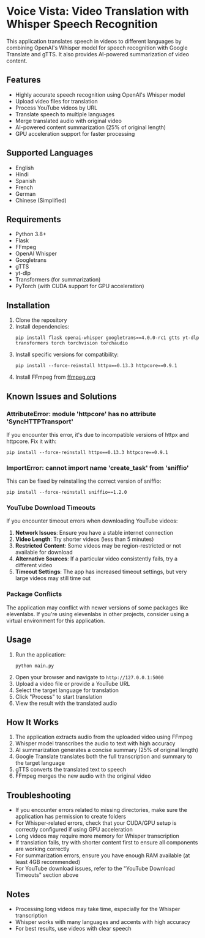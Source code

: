 # Voice Vista: Video Translation with Whisper Speech Recognition

This application translates speech in videos to different languages by combining OpenAI's Whisper model for speech recognition with Google Translate and gTTS. It also provides AI-powered summarization of video content.

## Features

- Highly accurate speech recognition using OpenAI's Whisper model
- Upload video files for translation
- Process YouTube videos by URL
- Translate speech to multiple languages
- Merge translated audio with original video
- AI-powered content summarization (25% of original length)
- GPU acceleration support for faster processing

## Supported Languages

- English
- Hindi
- Spanish
- French
- German
- Chinese (Simplified)

## Requirements

- Python 3.8+
- Flask
- FFmpeg
- OpenAI Whisper
- Googletrans
- gTTS
- yt-dlp
- Transformers (for summarization)
- PyTorch (with CUDA support for GPU acceleration)

## Installation

1. Clone the repository
2. Install dependencies:
   ```
   pip install flask openai-whisper googletrans==4.0.0-rc1 gtts yt-dlp transformers torch torchvision torchaudio
   ```
3. Install specific versions for compatibility:
   ```
   pip install --force-reinstall httpx==0.13.3 httpcore==0.9.1
   ```
4. Install FFmpeg from [ffmpeg.org](https://ffmpeg.org/download.html)

## Known Issues and Solutions

### AttributeError: module 'httpcore' has no attribute 'SyncHTTPTransport'

If you encounter this error, it's due to incompatible versions of httpx and httpcore. Fix it with:
```
pip install --force-reinstall httpx==0.13.3 httpcore==0.9.1
```

### ImportError: cannot import name 'create_task' from 'sniffio'

This can be fixed by reinstalling the correct version of sniffio:
```
pip install --force-reinstall sniffio==1.2.0
```

### YouTube Download Timeouts

If you encounter timeout errors when downloading YouTube videos:

1. **Network Issues**: Ensure you have a stable internet connection
2. **Video Length**: Try shorter videos (less than 5 minutes)
3. **Restricted Content**: Some videos may be region-restricted or not available for download
4. **Alternative Sources**: If a particular video consistently fails, try a different video
5. **Timeout Settings**: The app has increased timeout settings, but very large videos may still time out

### Package Conflicts

The application may conflict with newer versions of some packages like elevenlabs. If you're using elevenlabs in other projects, consider using a virtual environment for this application.

## Usage

1. Run the application:
   ```
   python main.py
   ```
2. Open your browser and navigate to `http://127.0.0.1:5000`
3. Upload a video file or provide a YouTube URL
4. Select the target language for translation
5. Click "Process" to start translation
6. View the result with the translated audio

## How It Works

1. The application extracts audio from the uploaded video using FFmpeg
2. Whisper model transcribes the audio to text with high accuracy
3. AI summarization generates a concise summary (25% of original length)
4. Google Translate translates both the full transcription and summary to the target language
5. gTTS converts the translated text to speech
6. FFmpeg merges the new audio with the original video

## Troubleshooting

- If you encounter errors related to missing directories, make sure the application has permission to create folders
- For Whisper-related errors, check that your CUDA/GPU setup is correctly configured if using GPU acceleration
- Long videos may require more memory for Whisper transcription
- If translation fails, try with shorter content first to ensure all components are working correctly
- For summarization errors, ensure you have enough RAM available (at least 4GB recommended)
- For YouTube download issues, refer to the "YouTube Download Timeouts" section above

## Notes

- Processing long videos may take time, especially for the Whisper transcription
- Whisper works with many languages and accents with high accuracy
- For best results, use videos with clear speech 